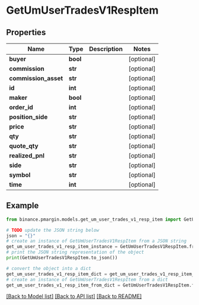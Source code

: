 # GetUmUserTradesV1RespItem


## Properties

Name | Type | Description | Notes
------------ | ------------- | ------------- | -------------
**buyer** | **bool** |  | [optional] 
**commission** | **str** |  | [optional] 
**commission_asset** | **str** |  | [optional] 
**id** | **int** |  | [optional] 
**maker** | **bool** |  | [optional] 
**order_id** | **int** |  | [optional] 
**position_side** | **str** |  | [optional] 
**price** | **str** |  | [optional] 
**qty** | **str** |  | [optional] 
**quote_qty** | **str** |  | [optional] 
**realized_pnl** | **str** |  | [optional] 
**side** | **str** |  | [optional] 
**symbol** | **str** |  | [optional] 
**time** | **int** |  | [optional] 

## Example

```python
from binance.pmargin.models.get_um_user_trades_v1_resp_item import GetUmUserTradesV1RespItem

# TODO update the JSON string below
json = "{}"
# create an instance of GetUmUserTradesV1RespItem from a JSON string
get_um_user_trades_v1_resp_item_instance = GetUmUserTradesV1RespItem.from_json(json)
# print the JSON string representation of the object
print(GetUmUserTradesV1RespItem.to_json())

# convert the object into a dict
get_um_user_trades_v1_resp_item_dict = get_um_user_trades_v1_resp_item_instance.to_dict()
# create an instance of GetUmUserTradesV1RespItem from a dict
get_um_user_trades_v1_resp_item_from_dict = GetUmUserTradesV1RespItem.from_dict(get_um_user_trades_v1_resp_item_dict)
```
[[Back to Model list]](../README.md#documentation-for-models) [[Back to API list]](../README.md#documentation-for-api-endpoints) [[Back to README]](../README.md)


